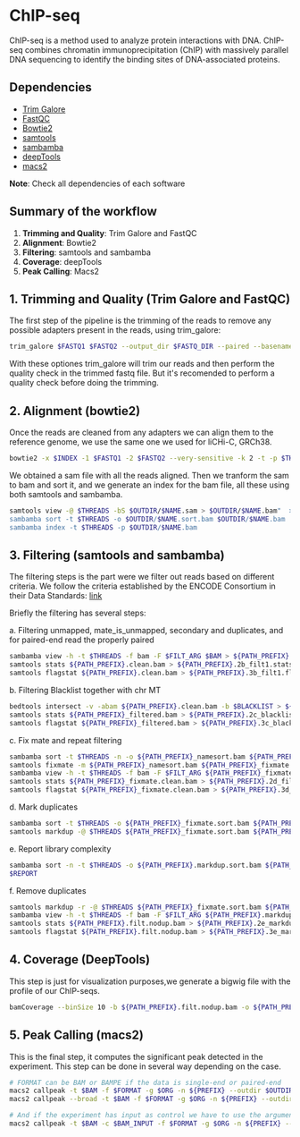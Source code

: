# ChIP-seq

ChIP-seq is a method used to analyze protein interactions with DNA. ChIP-seq combines chromatin immunoprecipitation (ChIP) with massively parallel DNA sequencing to identify the binding sites of DNA-associated proteins.

## Dependencies

* [Trim Galore](https://www.bioinformatics.babraham.ac.uk/projects/trim_galore/)  
* [FastQC](https://www.bioinformatics.babraham.ac.uk/projects/fastqc/)  
* [Bowtie2](http://bowtie-bio.sourceforge.net/bowtie2/index.shtml)  
* [samtools](https://github.com/samtools/samtools)  
* [sambamba](https://lomereiter.github.io/sambamba/)
* [deepTools](https://deeptools.readthedocs.io/en/develop/index.html)  
* [macs2](https://github.com/macs3-project/MACS/wiki/Install-macs2)  


**Note**: Check all dependencies of each software

## Summary of the workflow

1.  **Trimming and Quality**: Trim Galore and FastQC
2.  **Alignment**: Bowtie2
3.  **Filtering**: samtools and sambamba
4.  **Coverage**: deepTools
5.  **Peak Calling**: Macs2

## 1. Trimming and Quality (Trim Galore and FastQC)

The first step of the pipeline is the trimming of the reads to remove any possible adapters present in the reads, using trim_galore:

```bash
trim_galore $FASTQ1 $FASTQ2 --output_dir $FASTQ_DIR --paired --basename $NAME -a $ADAPTERS -A $ADAPTERS --fastqc_args '--outdir $OUTDIR/quality' --cores $THREADS"
```

With these optiones trim_galore will trim our reads and then perform the quality check in the trimmed fastq file. But it's recomended to perform a quality check before doing the trimming.

## 2. Alignment (bowtie2)

Once the reads are cleaned from any adapters we can align them to the reference genome, we use the same one we used for liCHi-C, GRCh38.

```bash
bowtie2 -x $INDEX -1 $FASTQ1 -2 $FASTQ2 --very-sensitive -k 2 -t -p $THREADS -S $OUTDIR/$NAME.sam
```

We obtained a sam file with all the reads aligned. Then we tranform the sam to bam and sort it, and we generate an index for the bam file, all these using both samtools and sambamba.

```bash
samtools view -@ $THREADS -bS $OUTDIR/$NAME.sam > $OUTDIR/$NAME.bam"  >> $JOB
sambamba sort -t $THREADS -o $OUTDIR/$NAME.sort.bam $OUTDIR/$NAME.bam
sambamba index -t $THREADS -p $OUTDIR/$NAME.bam
```

## 3. Filtering (samtools and sambamba)

The filtering steps is the part were we filter out reads based on different criteria. We follow the criteria established by the ENCODE Consortium in their Data Standards: [link](https://docs.google.com/document/d/1lG_Rd7fnYgRpSIqrIfuVlAz2dW1VaSQThzk836Db99c/edit#)

Briefly the filtering has several steps:

a.  Filtering unmapped, mate_is_unmapped, secondary and duplicates, and for paired-end read the properly paired

```bash
sambamba view -h -t $THREADS -f bam -F $FILT_ARG $BAM > ${PATH_PREFIX}.clean.bam
samtools stats ${PATH_PREFIX}.clean.bam > ${PATH_PREFIX}.2b_filt1.stats
samtools flagstat ${PATH_PREFIX}.clean.bam > ${PATH_PREFIX}.3b_filt1.flagstat
```

b.  Filtering Blacklist together with chr MT

```bash
bedtools intersect -v -abam ${PATH_PREFIX}.clean.bam -b $BLACKLIST > ${PATH_PREFIX}_filtered.bam
samtools stats ${PATH_PREFIX}_filtered.bam > ${PATH_PREFIX}.2c_blacklist.stats
samtools flagstat ${PATH_PREFIX}_filtered.bam > ${PATH_PREFIX}.3c_blacklist.flagstat
```

c.  Fix mate and repeat filtering

```bash
sambamba sort -t $THREADS -n -o ${PATH_PREFIX}_namesort.bam ${PATH_PREFIX}_filtered.bam
samtools fixmate -m ${PATH_PREFIX}_namesort.bam ${PATH_PREFIX}_fixmate.bam
sambamba view -h -t $THREADS -f bam -F $FILT_ARG ${PATH_PREFIX}_fixmate.bam > ${PATH_PREFIX}_fixmate.clean.bam
samtools stats ${PATH_PREFIX}_fixmate.clean.bam > ${PATH_PREFIX}.2d_filt2.stats
samtools flagstat ${PATH_PREFIX}_fixmate.clean.bam > ${PATH_PREFIX}.3d_filt2.flagstat
```

d.  Mark duplicates

```bash
sambamba sort -t $THREADS -o ${PATH_PREFIX}_fixmate.sort.bam ${PATH_PREFIX}_fixmate.clean.bam
samtools markdup -@ $THREADS ${PATH_PREFIX}_fixmate.sort.bam ${PATH_PREFIX}.markdup.bam
```

e.  Report library complexity

```bash
sambamba sort -n -t $THREADS -o ${PATH_PREFIX}.markdup.sort.bam ${PATH_PREFIX}.markdup.bam
$REPORT
```

f.  Remove duplicates

```bash
samtools markdup -r -@ $THREADS ${PATH_PREFIX}_fixmate.sort.bam ${PATH_PREFIX}.markdup.bam 2> ${PATH_PREFIX}.4e_markdup.txt
sambamba view -h -t $THREADS -f bam -F $FILT_ARG ${PATH_PREFIX}.markdup.bam | sambamba sort -t 10 /dev/stdin -o ${PATH_PREFIX}.filt.nodup.bam
samtools stats ${PATH_PREFIX}.filt.nodup.bam > ${PATH_PREFIX}.2e_markdup.stats
samtools flagstat ${PATH_PREFIX}.filt.nodup.bam > ${PATH_PREFIX}.3e_markdup.flagstat
```
## 4. Coverage (DeepTools)

This step is just for visualization purposes,we generate a bigwig file with the profile of our ChIP-seqs.

```bash
bamCoverage --binSize 10 -b ${PATH_PREFIX}.filt.nodup.bam -o ${PATH_PREFIX}.bw
```
## 5. Peak Calling (macs2)

This is the final step, it computes the significant peak detected in the experiment. This step can be done in several way depending on the case.

```bash
# FORMAT can be BAM or BAMPE if the data is single-end or paired-end
macs2 callpeak -t $BAM -f $FORMAT -g $ORG -n ${PREFIX} --outdir $OUTDIR/peaks # This is the default way, or narrow peak mode
macs2 callpeak --broad -t $BAM -f $FORMAT -g $ORG -n ${PREFIX} --outdir $OUTDIR/peaks # with --broad, we enable the broad peak mode for wider marks

# And if the experiment has input as control we have to use the argument -c, for example:
macs2 callpeak -t $BAM -c $BAM_INPUT -f $FORMAT -g $ORG -n ${PREFIX} --outdir $OUTDIR/peaks
```

